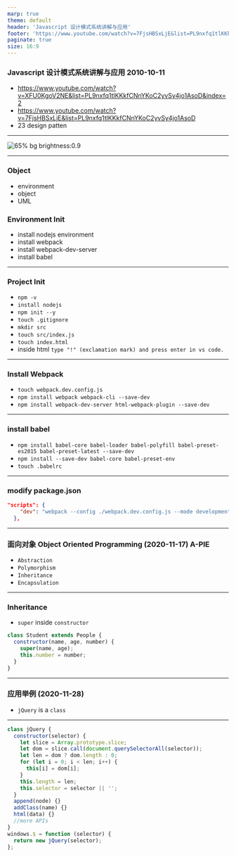 ```yaml
---
marp: true
theme: default
header: 'Javascript 设计模式系统讲解与应用'
footer: 'https://www.youtube.com/watch?v=7FjsHBSxLjE&list=PL9nxfq1tlKKkfCNnYKoC2yvSy4jo1AsoD'
paginate: true
size: 16:9
---
```


<!--
_backgroundColor: white
_color: black
-->

### Javascript 设计模式系统讲解与应用 2010-10-11

- https://www.youtube.com/watch?v=XFU0KgoV2NE&list=PL9nxfq1tlKKkfCNnYKoC2yvSy4jo1AsoD&index=2
- https://www.youtube.com/watch?v=7FjsHBSxLjE&list=PL9nxfq1tlKKkfCNnYKoC2yvSy4jo1AsoD
- 23 design patten

---

![65% bg brightness:0.9](keypoints.png)

---

### Object

- environment
- object
- UML

### Environment Init

- install nodejs environment
- install webpack
- install webpack-dev-server
- install babel

---

### Project Init

- `npm -v`
- `install nodejs`
- `npm init --y`
- `touch .gitignore`
- `mkdir src`
- `touch src/index.js`
- `touch index.html`
- inside html `type "!" (exclamation mark) and press enter in vs code.`

---

### Install Webpack

- `touch webpack.dev.config.js`
- `npm install webpack webpack-cli --save-dev`
- `npm install webpack-dev-server html-webpack-plugin --save-dev`

---

### install babel

- `npm install babel-core babel-loader babel-polyfill babel-preset-es2015 babel-preset-latest --save-dev`
- `npm install --save-dev babel-core babel-preset-env`
- `touch .babelrc`

---

### modify package.json

```json
"scripts": {
    "dev": "webpack --config ./webpack.dev.config.js --mode development"
  },
```

---

### 面向对象 Object Oriented Programming (2020-11-17) A-PIE

- `Abstraction`
- `Polymorphism`
- `Inheritance`
- `Encapsulation`

---

### Inheritance

- `super` inside `constructor`

```js
class Student extends People {
  constructor(name, age, number) {
    super(name, age);
    this.number = number;
  }
}
```

---

### 应用举例 (2020-11-28)

- `jQuery` is a `class`

---

```js
class jQuery {
  constructor(selector) {
    let slice = Array.prototype.slice;
    let dom = slice.call(document.querySelectorAll(selector));
    let len = dom ? dom.length : 0;
    for (let i = 0; i < len; i++) {
      this[i] = dom[i];
    }
    this.length = len;
    this.selector = selector || '';
  }
  append(node) {}
  addClass(name) {}
  html(data) {}
  //more APIs
}
windows.$ = function (selector) {
  return new jQuery(selector);
};
```
